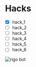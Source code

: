 # Hacks

- [x] hack_1
- [ ] hack_2
- [ ] hack_3
- [ ] hack_4
- [ ] hack_5
- [ ] hack_6

![rigo bot](https://www.socialoplesk.com/assets/images/homeV2/aztron_right.png)
